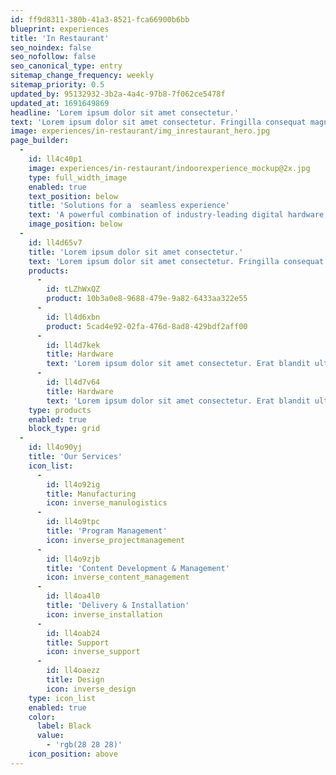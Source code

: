 ```yaml
---
id: ff9d8311-380b-41a3-8521-fca66900b6bb
blueprint: experiences
title: 'In Restaurant'
seo_noindex: false
seo_nofollow: false
seo_canonical_type: entry
sitemap_change_frequency: weekly
sitemap_priority: 0.5
updated_by: 95132932-3b2a-4a4c-97b8-7f062ce5478f
updated_at: 1691649869
headline: 'Lorem ipsum dolor sit amet consectetur.'
text: 'Lorem ipsum dolor sit amet consectetur. Fringilla consequat magna pellentesque scelerisque nunc nunc pellentesque neque. Cras lectus fermentum elit sit diam. Habitant a id quis et urna scelerisque. Mauris faucibus tellus mi et enim aliquet.'
image: experiences/in-restaurant/img_inrestaurant_hero.jpg
page_builder:
  -
    id: ll4c40p1
    image: experiences/in-restaurant/indoorexperience_mockup@2x.jpg
    type: full_width_image
    enabled: true
    text_position: below
    title: 'Solutions for a ​ seamless experience'
    text: 'A powerful combination of industry-leading digital hardware, a dynamic and data-driven CMS and end-to-end services enables the world’s leading brands to drive the best customer experiences and impactful ROI.'
    image_position: below
  -
    id: ll4d65v7
    title: 'Lorem ipsum dolor sit amet consectetur.'
    text: 'Lorem ipsum dolor sit amet consectetur. Fringilla consequat magna pellentesque scelerisque nunc nunc pellentesque neque. Cras lectus fermentum elit sit diam. Habitant a id quis et urna scelerisque. Mauris faucibus tellus mi et enim aliquet.'
    products:
      -
        id: tLZhWxQZ
        product: 10b3a0e8-9688-479e-9a82-6433aa322e55
      -
        id: ll4d6xbn
        product: 5cad4e92-02fa-476d-8ad8-429bdf2aff00
      -
        id: ll4d7kek
        title: Hardware
        text: 'Lorem ipsum dolor sit amet consectetur. Erat blandit ultricies pharetra semper eget consequat. Sollicitudin id.'
      -
        id: ll4d7v64
        title: Hardware
        text: 'Lorem ipsum dolor sit amet consectetur. Erat blandit ultricies pharetra semper eget consequat. Sollicitudin id.'
    type: products
    enabled: true
    block_type: grid
  -
    id: ll4o90yj
    title: 'Our Services'
    icon_list:
      -
        id: ll4o92ig
        title: Manufacturing
        icon: inverse_manulogistics
      -
        id: ll4o9tpc
        title: 'Program Management'
        icon: inverse_projectmanagement
      -
        id: ll4o9zjb
        title: 'Content Development & Management'
        icon: inverse_content_management
      -
        id: ll4oa4l0
        title: 'Delivery & Installation'
        icon: inverse_installation
      -
        id: ll4oab24
        title: Support
        icon: inverse_support
      -
        id: ll4oaezz
        title: Design
        icon: inverse_design
    type: icon_list
    enabled: true
    color:
      label: Black
      value:
        - 'rgb(28 28 28)'
    icon_position: above
---
```

